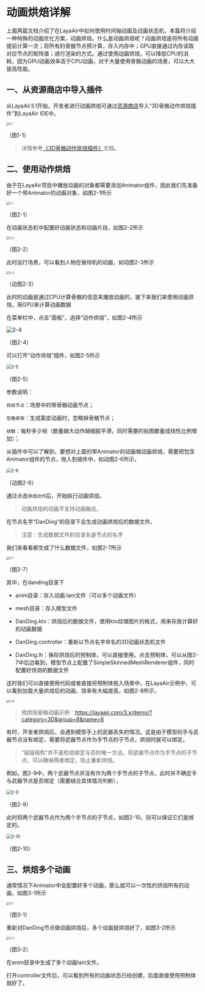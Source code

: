 # 动画烘焙详解

上面两篇文档介绍了在LayaAir中如何使用时间轴动画及动画状态机，本篇将介绍一种特殊的动画优化方案，动画烘焙。什么是动画烘焙呢？动画烘焙是将所有动画提前计算一次；将所有的骨骼节点预计算，存入内存中；GPU直接通过内存读取对应节点的矩阵值；进行渲染的方式。通过使用动画烘焙，可以降低CPU的消耗，因为GPU动画效率高于CPU动画，对于大量使用骨骼动画的场景，可以大大提高性能。

## 一、从资源商店中导入插件

从LayaAir3.1开始，开发者进行动画烘焙可通过[资源商店](https://store.layaair.com/)导入“3D骨骼动作烘焙插件”到LayaAir IDE中。

<img src="img/1-1.png" alt="1-1" style="zoom:50%;" />

（图1-1）

> 详情参考[《3D骨骼动作烘焙插件》](../../layapackage/Layabox/BakeAnimation/readme.md)文档。



## 二、使用动作烘焙

由于在LayaAir项目中播放动画的对象都需要添加Animator组件，因此我们先准备好一个带Animator的动画对象，如图2-1所示

<img src="img/2-1.png" alt="2-1" style="zoom:50%;" />

（图2-1）

在动画状态机中配置好动画状态和动画片段，如图2-2所示

<img src="img/2-2.png" alt="2-2" style="zoom:50%;" />

（图2-2）

此时运行场景，可以看到人物在做待机的动画，如动图2-3所示

<img src="img/2-3.gif" alt="2-3" style="zoom:50%;" />

（动图2-3）

此时的动画是通过CPU计算骨骼的信息来播放动画的，接下来我们来使用动画烘焙，用GPU来计算动画数据

在菜单栏中，点击“面板”，选择“动作烘焙”，如图2-4所示

![2-4](img/2-4.png)

（图2-4）

可以打开“动作烘焙”插件，如图2-5所示

<img src="img/2-5.png" alt="2-5" style="zoom:80%;" />

（图2-5）

参数说明：

`目标节点`：场景中的带骨骼动画节点；

`忽略骨架`：生成蒙皮动画时，忽略掉骨骼节点；

`帧数`：每秒多少帧（数量越大动作越细腻平滑，同时需要的贴图数量成线性比例增加）；

从插件中可以了解到，要想对上面的带Animator的动画做动画烘焙，需要把包含Animator组件的节点，拖入到插件中，如动图2-6所示，

<img src="img/2-6.gif" alt="2-6" style="zoom:80%;" />

（动图2-6）

通过点击`烘焙动作`后，开始执行动画烘焙。

> 动画烘焙的动画不支持动画融合。

在节点名字“DanDing”的目录下会生成动画烘焙后的数据文件。

> 注意：生成数据文件的目录名是节点的名字

我们来看看都生成了什么数据文件，如图2-7所示

<img src="img/2-7.png" alt="2-7" style="zoom: 50%;" />

（图2-7）

其中，在danding目录下

- anim目录：存入动画.lani文件（可以多个动画文件）

- mesh目录：存入模型文件

- DanDing.ktx：烘焙后的数据文件，使用ktx纹理图片的格式，用来存放计算好的动画数据

- DanDing.controller：重新以节点名字命名的3D动画状态机文件

- DanDing.lh：保存烘焙后的预制体，可以直接使用。点击预制体，可以从图2-7中后边看到，模型节点上配置了SimpleSkinnedMeshRenderer组件，同时配置好烘焙的数据文件

  

这时我们可以直接使用代码或者直接将预制体拖入场景中，在LayaAir示例中，可以看到加载大量烘焙后的动画，效率有大幅提高，如图2-8所示，

<img src="img/2-8.png" alt="2-8" style="zoom: 50%;" />

> 预烘焙骨骼动画示例：https://layaair.com/3.x/demo/?category=3D&group=8&name=6



有时，开发者烘焙后，会遇到模型手上的武器丢失的情况。这是由于模型的手与武器节点没有绑定，需要将武器节点作为手节点的子节点，烘焙时就可以绑定。

>“层级结构”并不是检验绑定与否的唯一方法。将武器节点作为手节点的子节点，可以确保两者绑定，防止重新烘焙。

例如，图2-9中，两个武器节点并没有作为两个手节点的子节点，此时并不确定手与武器节点是否绑定（需要结合具体情况判断），

<img src="img/2-9.png" alt="2-9" style="zoom:80%;" />

（图2-9）

此时将两个武器节点作为两个手节点的子节点，如图2-10，则可以保证它们是绑定的。

<img src="img/2-10.png" alt="2-10" style="zoom:80%;" />

（图2-10）



## 三、烘焙多个动画

通常情况下Animator中会配置好多个动画，那么就可以一次性的烘焙所有的动画，如图3-1所示

<img src="img/3-1.png" alt="3-1" style="zoom:50%;" />

（图3-1）

重新对DanDing节点做动画烘焙后，多个动画就烘焙好了，如图3-2所示

<img src="img/3-3.png" alt="3-3" style="zoom:50%;" />

（图3-2）

在anim目录中生成了多个动画lani文件。

打开controller文件后，可以看到所有的动画状态已经创建，后面直接使用预制体就好了。



